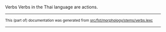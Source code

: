 Verbs
Verbs in the Thai language are actions.

* * *

<small>This (part of) documentation was generated from [src/fst/morphology/stems/verbs.lexc](https://github.com/giellalt/lang-tha/blob/main/src/fst/morphology/stems/verbs.lexc)</small>

---

